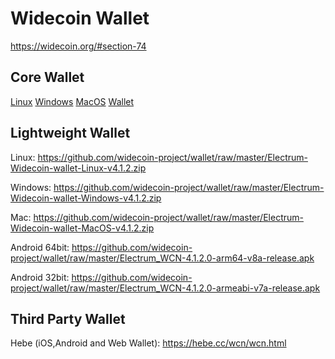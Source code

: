 Widecoin Wallet
================

https://widecoin.org/#section-74


Core Wallet
----------------
[Linux](https://github.com/widecoin-project/wallet/raw/master/Widecoin-wallet-Linux-v1.1.0.zip) [Windows](https://github.com/widecoin-project/wallet/raw/master/Widecoin-wallet-Windows-v1.1.0.zip) [MacOS](https://github.com/widecoin-project/wallet/raw/master/Widecoin-wallet-MacOS-v1.1.0.zip)
[Wallet](https://widecoin.org/paper-wallet/index.html)

Lightweight Wallet
----------------

Linux: https://github.com/widecoin-project/wallet/raw/master/Electrum-Widecoin-wallet-Linux-v4.1.2.zip

Windows: https://github.com/widecoin-project/wallet/raw/master/Electrum-Widecoin-wallet-Windows-v4.1.2.zip

Mac: https://github.com/widecoin-project/wallet/raw/master/Electrum-Widecoin-wallet-MacOS-v4.1.2.zip

Android 64bit: https://github.com/widecoin-project/wallet/raw/master/Electrum_WCN-4.1.2.0-arm64-v8a-release.apk

Android 32bit: https://github.com/widecoin-project/wallet/raw/master/Electrum_WCN-4.1.2.0-armeabi-v7a-release.apk

Third Party Wallet
----------------

Hebe (iOS,Android and Web Wallet): https://hebe.cc/wcn/wcn.html
